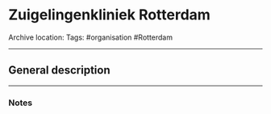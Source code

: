 # Zuigelingenkliniek Rotterdam
Archive location:
Tags: #organisation #Rotterdam 

---
## General description

---
### Notes